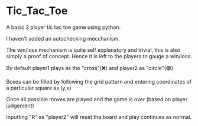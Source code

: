 # Tic_Tac_Toe

A basic 2 player tic tac toe game using python.

I haven't added an autochecking mecchanism. 

The win/loss mechanism is quite self explanatory and trivial, this is also simply a proof of concept.
Hence it is left to the players to gauge a win/loss.

By default player1 plays as the "cross"(❌) and player2 as "circle"(🟢)

Boxes can be filled by following the grid pattern and entering coordinates of a particular square as (y,x)

Once all possible moves are played and the game is over (based on player judgement)

Inputting "R" as "player2" will reset the board and play continues as normal.
